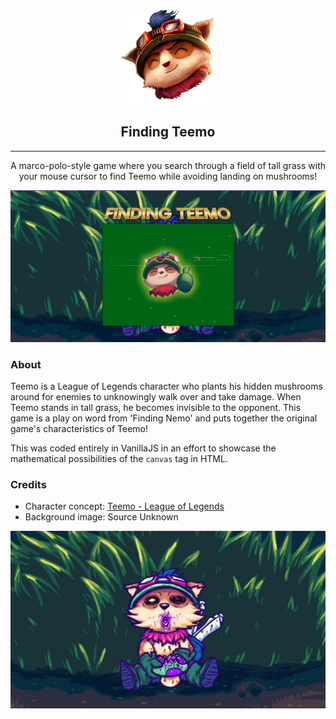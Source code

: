 <!-- ![](imgs/teemo-head.png) -->
<center>
    <img src="imgs/teemo-head.png" width="150"/>
    <h2>Finding Teemo</h2>
</center>

---

<center>
    <p>A marco-polo-style game where you search through a field of tall grass with your mouse cursor to find Teemo while avoiding landing on mushrooms! </p>
    <img src="imgs/finding_teemo.png"/>

    
</center>


### About

Teemo is a League of Legends character who plants his hidden mushrooms around for enemies to unknowingly walk over and take damage. When Teemo stands in tall grass, he becomes invisible to the opponent. This game is a play on word from 'Finding Nemo' and puts together the original game's characteristics of Teemo!

This was coded entirely in VanillaJS in an effort to showcase the mathematical possibilities of the <code>canvas</code> tag in HTML.

### Credits

- Character concept: [Teemo - League of Legends](https://leagueoflegends.fandom.com/wiki/Teemo/LoL)
- Background image: Source Unknown
<img src="imgs/background.jpeg" />

